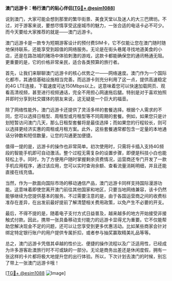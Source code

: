 **澳门远游卡：畅行澳门的贴心伴侣[[TG💪+ @esim1088](https://t.me/s/esim1088)]**

说到澳门，大家可能会想到那里的繁华街景、美食天堂以及迷人的大三巴牌坊。不过，对于游客来说，要想尽情享受这座城市的魅力，一张合适的电话卡必不可少。而今天要给大家推荐的就是——澳门远游卡。

澳门远游卡是一款专为短期游客设计的预付费SIM卡，它不仅能让您在澳门随时随地保持联系，还能享受到超值的网络服务。无论是在街头巷尾寻找地道美食的小店，还是在路氹城的赌场中体验刺激的游戏，这款卡都能确保您的通讯畅通无阻。更重要的是，它的价格非常亲民，适合各类预算的旅行者。

首先，让我们来聊聊澳门远游卡的核心优势之一——网络速度。澳门作为一个国际化都市，其通信基础设施相当完善。而远游卡则充分利用了这一点，提供高速稳定的4G LTE连接，下载速度可达150Mbps以上。这意味着您可以快速加载网页、观看高清视频，甚至进行视频通话，完全不用担心网速拖后腿。特别是对于喜欢拍照并即时分享到社交媒体的朋友来说，这无疑是一个巨大的福音。

除了网络性能外，澳门远游卡还提供了灵活多样的套餐选择。根据个人需求的不同，您可以选择日租型、周租型或月租型等不同周期的套餐。例如，如果您只是计划短暂访问澳门几天，那么日租型套餐将是最佳选择；而如果您的行程较长，则可以选择更经济实惠的周租或月租方案。此外，这些套餐通常都包含一定量的本地通话分钟数和短信数量，让您的沟通更加便捷。

值得一提的是，远游卡的操作也非常简单。初次使用时，只需将卡插入支持4G频段的智能手机即可自动激活。整个过程无需复杂的设置步骤，即便是科技小白也能轻松上手。同时，为了方便用户随时掌握剩余资费情况，运营商还专门开发了一款手机应用程序，通过该应用，您可以实时查询余额、查看流量消耗明细，并且还能直接在线充值。

当然，作为一款面向国际市场的移动通信产品，澳门远游卡同样支持国际漫游功能。这意味着即使您离开澳门前往其他国家和地区，只要当地网络兼容，该卡仍然能够继续为您提供基本的服务。不过需要注意的是，由于各国运营商之间的收费标准存在差异，在出发前最好提前了解清楚相关费用政策，以免产生不必要的开支。

最后，不得不提的是，随着电子支付方式日益普及，越来越多的地方开始接受非接触式付款。因此，携带一张具备移动支付能力的远游卡显得尤为重要。它不仅能帮助您解决现金不足的问题，还可以让您享受到更多优惠活动。比如某些商家会针对绑定特定银行账户的用户提供专属折扣，或者参与抽奖赢取精美礼品等等。

总之，澳门远游卡凭借其卓越的性价比、便捷的操作流程以及广泛适用性，已经成为许多游客赴澳旅行时不可或缺的一部分。无论是商务出差还是休闲度假，拥有一张这样的卡片都将极大地提升您的出行体验。所以，下次计划去澳门的时候，别忘了带上一张澳门远游卡哦！

[[TG💪+ @esim1088](https://t.me/s/esim1088) ![Image](https://i.postimg.cc/4NQfJmqS/Snipaste-2025-05-13-00-14-12.png)]